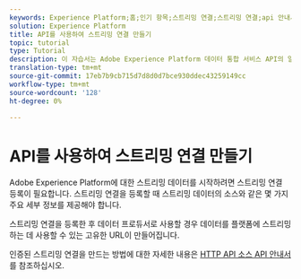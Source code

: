 ```yaml
---
keywords: Experience Platform;홈;인기 항목;스트리밍 연결;스트리밍 연결;api 안내서;자습서;스트리밍 연결;스트리밍 통합;통합;;home;popular topics;streaming connection;tutorial;streaming connection;streaming ingestion;inestion;
solution: Experience Platform
title: API를 사용하여 스트리밍 연결 만들기
topic: tutorial
type: Tutorial
description: 이 자습서는 Adobe Experience Platform 데이터 통합 서비스 API의 일부인 스트리밍 통합 API를 사용하는 데 도움이 됩니다.
translation-type: tm+mt
source-git-commit: 17eb7b9cb715d7d8d0d7bce930ddec43259149cc
workflow-type: tm+mt
source-wordcount: '128'
ht-degree: 0%

---
```



# API를 사용하여 스트리밍 연결 만들기

Adobe Experience Platform에 대한 스트리밍 데이터를 시작하려면 스트리밍 연결 등록이 필요합니다. 스트리밍 연결을 등록할 때 스트리밍 데이터의 소스와 같은 몇 가지 주요 세부 정보를 제공해야 합니다.

스트리밍 연결을 등록한 후 데이터 프로듀서로 사용할 경우 데이터를 플랫폼에 스트리밍하는 데 사용할 수 있는 고유한 URL이 만들어집니다.

인증된 스트리밍 연결을 만드는 방법에 대한 자세한 내용은 [HTTP API 소스 API 안내서](../../sources/tutorials/api/create/streaming/http.md)를 참조하십시오.